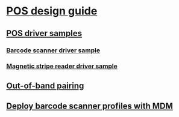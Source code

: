 # [POS design guide](index.md)
## [POS driver samples](driver-samples.md)
### [Barcode scanner driver sample](barcode-scanner-driver.md)
### [Magnetic stripe reader driver sample](magnetic-stripe-reader-driver.md)
## [Out-of-band pairing](out-of-band-pairing.md)
## [Deploy barcode scanner profiles with MDM](deploy-scanner-profiles-with-mdm.md)

